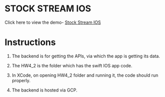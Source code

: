 # STOCK STREAM IOS

Click here to view the demo- [Stock Stream IOS](https://youtu.be/yxgf4gaVXes)

# Instructions

1. The backend is for getting the APIs, via which the app is getting its data.
2. The HW4_2 is the folder which has the swift IOS app code.
3. In XCode, on opening HW4_2 folder and running it, the code should run properly.

4. The backend is hosted via GCP.


